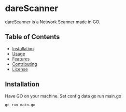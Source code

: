 # dareScanner

dareScanner is a Network Scanner made in GO.

## Table of Contents

- [Installation](#installation)
- [Usage](#usage)
- [Features](#features)
- [Contributing](#contributing)
- [License](#license)

## Installation

Have GO on your machine.
Set config data
go run main.go

```bash
go run main.go
```
